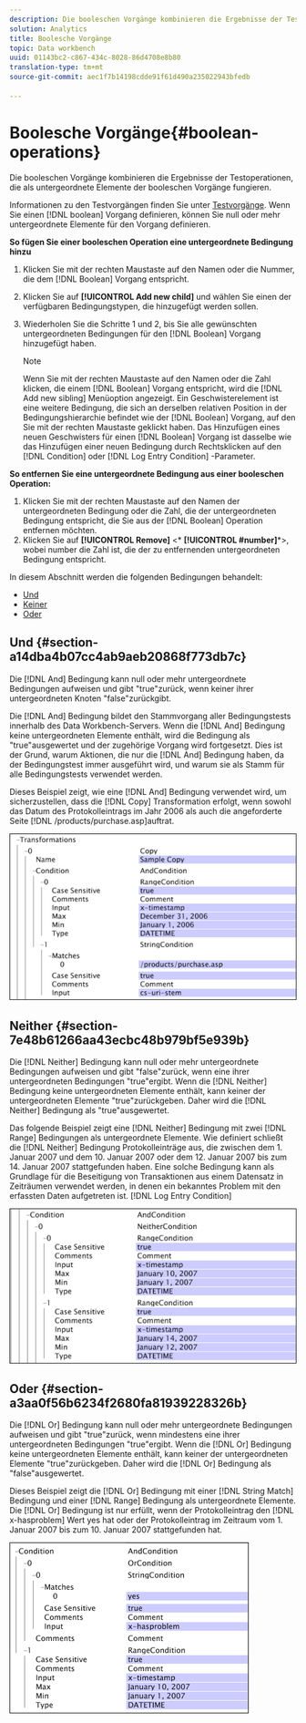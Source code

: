 ```yaml
---
description: Die booleschen Vorgänge kombinieren die Ergebnisse der Testoperationen, die als untergeordnete Elemente der booleschen Vorgänge fungieren.
solution: Analytics
title: Boolesche Vorgänge
topic: Data workbench
uuid: 01143bc2-c867-434c-8028-86d4708e8b80
translation-type: tm+mt
source-git-commit: aec1f7b14198cdde91f61d490a235022943bfedb

---
```



# Boolesche Vorgänge{#boolean-operations}

Die booleschen Vorgänge kombinieren die Ergebnisse der Testoperationen, die als untergeordnete Elemente der booleschen Vorgänge fungieren.

Informationen zu den Testvorgängen finden Sie unter [Testvorgänge](../../../../home/c-dataset-const-proc/c-conditions/c-test-ops/c-test-ops.md#concept-c4bf6cb9e7a94cc7ac49ca9b0b1a2144). Wenn Sie einen [!DNL boolean] Vorgang definieren, können Sie null oder mehr untergeordnete Elemente für den Vorgang definieren.

**So fügen Sie einer booleschen Operation eine untergeordnete Bedingung hinzu**

1. Klicken Sie mit der rechten Maustaste auf den Namen oder die Nummer, die dem [!DNL Boolean] Vorgang entspricht.
1. Klicken Sie auf **[!UICONTROL Add new child]** und wählen Sie einen der verfügbaren Bedingungstypen, die hinzugefügt werden sollen.
1. Wiederholen Sie die Schritte 1 und 2, bis Sie alle gewünschten untergeordneten Bedingungen für den [!DNL Boolean] Vorgang hinzugefügt haben.

   >[!NOTE]
   >
   >Wenn Sie mit der rechten Maustaste auf den Namen oder die Zahl klicken, die einem [!DNL Boolean] Vorgang entspricht, wird die [!DNL Add new sibling] Menüoption angezeigt. Ein Geschwisterelement ist eine weitere Bedingung, die sich an derselben relativen Position in der Bedingungshierarchie befindet wie der [!DNL Boolean] Vorgang, auf den Sie mit der rechten Maustaste geklickt haben. Das Hinzufügen eines neuen Geschwisters für einen [!DNL Boolean] Vorgang ist dasselbe wie das Hinzufügen einer neuen Bedingung durch Rechtsklicken auf den [!DNL Condition] oder [!DNL Log Entry Condition] -Parameter.

**So entfernen Sie eine untergeordnete Bedingung aus einer booleschen Operation:**

1. Klicken Sie mit der rechten Maustaste auf den Namen der untergeordneten Bedingung oder die Zahl, die der untergeordneten Bedingung entspricht, die Sie aus der [!DNL Boolean] Operation entfernen möchten.
1. Klicken Sie auf **[!UICONTROL Remove]** &lt;* **[!UICONTROL #number]***>, wobei number die Zahl ist, die der zu entfernenden untergeordneten Bedingung entspricht.

In diesem Abschnitt werden die folgenden Bedingungen behandelt:

* [Und](../../../../home/c-dataset-const-proc/c-conditions/c-test-ops/c-boolean-ops.md#section-a14dba4b07cc4ab9aeb20868f773db7c)
* [Keiner](../../../../home/c-dataset-const-proc/c-conditions/c-test-ops/c-boolean-ops.md#section-7e48b61266aa43ecbc48b979bf5e939b)
* [Oder](../../../../home/c-dataset-const-proc/c-conditions/c-test-ops/c-boolean-ops.md#section-a3aa0f56b6234f2680fa81939228326b)

## Und {#section-a14dba4b07cc4ab9aeb20868f773db7c}

Die [!DNL And] Bedingung kann null oder mehr untergeordnete Bedingungen aufweisen und gibt &quot;true&quot;zurück, wenn keiner ihrer untergeordneten Knoten &quot;false&quot;zurückgibt.

Die [!DNL And] Bedingung bildet den Stammvorgang aller Bedingungstests innerhalb des Data Workbench-Servers. Wenn die [!DNL And] Bedingung keine untergeordneten Elemente enthält, wird die Bedingung als &quot;true&quot;ausgewertet und der zugehörige Vorgang wird fortgesetzt. Dies ist der Grund, warum Aktionen, die nur die [!DNL And] Bedingung haben, da der Bedingungstest immer ausgeführt wird, und warum sie als Stamm für alle Bedingungstests verwendet werden.

Dieses Beispiel zeigt, wie eine [!DNL And] Bedingung verwendet wird, um sicherzustellen, dass die [!DNL Copy] Transformation erfolgt, wenn sowohl das Datum des Protokolleintrags im Jahr 2006 als auch die angeforderte Seite [!DNL /products/purchase.asp]auftrat.

![](assets/cfg_Condition_AndCondition.png)

## Neither {#section-7e48b61266aa43ecbc48b979bf5e939b}

Die [!DNL Neither] Bedingung kann null oder mehr untergeordnete Bedingungen aufweisen und gibt &quot;false&quot;zurück, wenn eine ihrer untergeordneten Bedingungen &quot;true&quot;ergibt. Wenn die [!DNL Neither] Bedingung keine untergeordneten Elemente enthält, kann keiner der untergeordneten Elemente &quot;true&quot;zurückgeben. Daher wird die [!DNL Neither] Bedingung als &quot;true&quot;ausgewertet.

Das folgende Beispiel zeigt eine [!DNL Neither] Bedingung mit zwei [!DNL Range] Bedingungen als untergeordnete Elemente. Wie definiert schließt die [!DNL Neither] Bedingung Protokolleinträge aus, die zwischen dem 1. Januar 2007 und dem 10. Januar 2007 oder dem 12. Januar 2007 bis zum 14. Januar 2007 stattgefunden haben. Eine solche Bedingung kann als Grundlage für die Beseitigung von Transaktionen aus einem Datensatz in Zeiträumen verwendet werden, in denen ein bekanntes Problem mit den erfassten Daten aufgetreten ist. [!DNL Log Entry Condition]

![](assets/cfg_Condition_NeitherCondition.png)

## Oder {#section-a3aa0f56b6234f2680fa81939228326b}

Die [!DNL Or] Bedingung kann null oder mehr untergeordnete Bedingungen aufweisen und gibt &quot;true&quot;zurück, wenn mindestens eine ihrer untergeordneten Bedingungen &quot;true&quot;ergibt. Wenn die [!DNL Or] Bedingung keine untergeordneten Elemente enthält, kann keiner der untergeordneten Elemente &quot;true&quot;zurückgeben. Daher wird die [!DNL Or] Bedingung als &quot;false&quot;ausgewertet.

Dieses Beispiel zeigt die [!DNL Or] Bedingung mit einer [!DNL String Match] Bedingung und einer [!DNL Range] Bedingung als untergeordnete Elemente. Die [!DNL Or] Bedingung ist nur erfüllt, wenn der Protokolleintrag den [!DNL x-hasproblem] Wert yes hat oder der Protokolleintrag im Zeitraum vom 1. Januar 2007 bis zum 10. Januar 2007 stattgefunden hat.

![](assets/cfg_Condition_OrCondition.png)

